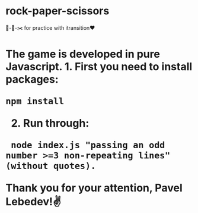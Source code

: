 # rock-paper-scissors
💎-📄-✂️ for practice with itransition❤️

<h1>The game is developed in pure Javascript.
1. First you need to install packages: 
  
  ```
  npm install
  ```

2. Run through:
```
 node index.js "passing an odd number >=3 non-repeating lines" (without quotes).
```

Thank you for your attention, Pavel Lebedev!✌️<h1>
